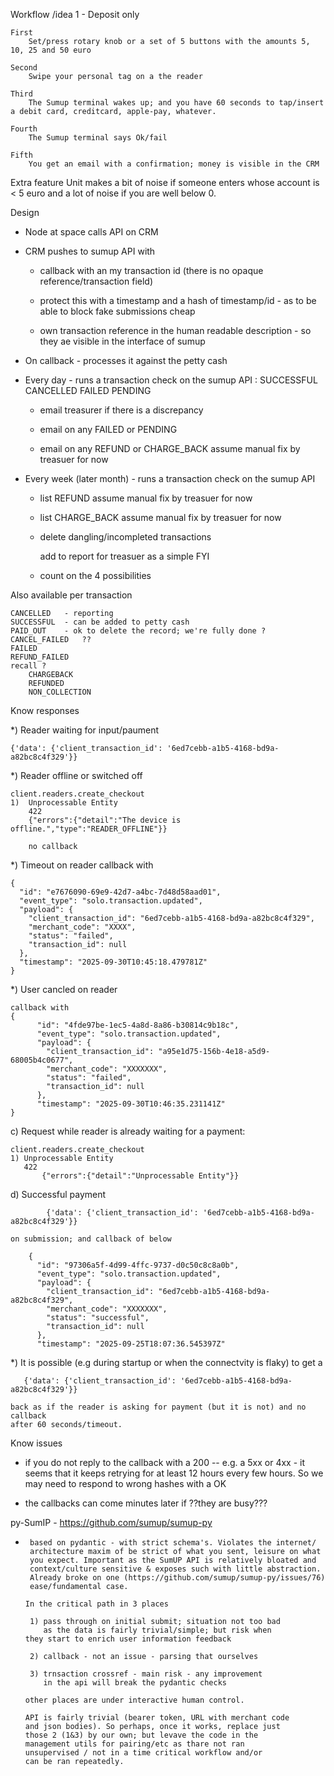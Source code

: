 Workflow /idea 1	 - Deposit only

	First
		Set/press rotary knob or a set of 5 buttons with the amounts 5, 10, 25 and 50 euro

	Second
		Swipe your personal tag on a the reader

	Third
		The Sumup terminal wakes up; and you have 60 seconds to tap/insert a debit card, creditcard, apple-pay, whatever.

	Fourth
		The Sumup terminal says Ok/fail

	Fifth
		You get an email with a confirmation; money is visible in the CRM

Extra feature
	Unit makes a bit of noise if someone enters whose account is < 5 euro and a lot of noise if you are well below 0.

Design

-	Node at space calls API on CRM

-	CRM pushes to sumup API with

	-	callback with an my transaction id  (there is no opaque reference/transaction field)

	-	protect this with a timestamp and a hash of timestamp/id - as to be able to block fake submissions cheap

	-	own transaction reference in the human readable description - so they ae visible in the interface of sumup

-	On callback - processes it against the petty cash

-	Every day - runs a transaction check on the sumup API
		: SUCCESSFUL CANCELLED FAILED PENDING

	-	email treasurer if there is a discrepancy

	-	email on any FAILED or PENDING

	-	email on any REFUND or CHARGE_BACK
			assume manual fix by treasuer for now

-	Every week (later month) - runs a transaction check on the sumup API

	-	list REFUND
			assume manual fix by treasuer for now

	-	list CHARGE_BACK
			assume manual fix by treasuer for now

	-	delete dangling/incompleted transactions

		add to report for treasuer as a simple FYI

	-	count  on the 4 possibilities

Also available per transaction

	CANCELLED 	- reporting
	SUCCESSFUL 	- can be added to petty cash
	PAID_OUT 	- ok to delete the record; we're fully done ?
	CANCEL_FAILED 	??
	FAILED
	REFUND_FAILED
	recall ?
		CHARGEBACK
		REFUNDED
		NON_COLLECTION


Know responses

*) Reader waiting for input/paument

	{'data': {'client_transaction_id': '6ed7cebb-a1b5-4168-bd9a-a82bc8c4f329'}}

*) Reader offline or switched off

	client.readers.create_checkout
	1)	Unprocessable Entity 
		422
		{"errors":{"detail":"The device is offline.","type":"READER_OFFLINE"}}

        no callback
 
*) Timeout on reader
	callback with

	{
	  "id": "e7676090-69e9-42d7-a4bc-7d48d58aad01",
	  "event_type": "solo.transaction.updated",
	  "payload": {
	    "client_transaction_id": "6ed7cebb-a1b5-4168-bd9a-a82bc8c4f329",
	    "merchant_code": "XXXX",
	    "status": "failed",
	    "transaction_id": null
	  },
	  "timestamp": "2025-09-30T10:45:18.479781Z"
	}

*) User cancled on reader

	callback with
	{
		  "id": "4fde97be-1ec5-4a8d-8a86-b30814c9b18c",
		  "event_type": "solo.transaction.updated",
		  "payload": {
		    "client_transaction_id": "a95e1d75-156b-4e18-a5d9-68005b4c0677",
		    "merchant_code": "XXXXXXX",
		    "status": "failed",
		    "transaction_id": null
		  },
		  "timestamp": "2025-09-30T10:46:35.231141Z"
	}

c) Request while reader is already waiting for a payment:

	client.readers.create_checkout
	1) Unprocessable Entity 
	   422 
           {"errors":{"detail":"Unprocessable Entity"}}

d) Successful payment

	        {'data': {'client_transaction_id': '6ed7cebb-a1b5-4168-bd9a-a82bc8c4f329'}}

	on submission; and callback of below

        {
          "id": "97306a5f-4d99-4ffc-9737-d0c50c8c8a0b",
          "event_type": "solo.transaction.updated",
          "payload": {
            "client_transaction_id": "6ed7cebb-a1b5-4168-bd9a-a82bc8c4f329",
            "merchant_code": "XXXXXXX",
            "status": "successful",
            "transaction_id": null
          },
          "timestamp": "2025-09-25T18:07:36.545397Z"

*) It is possible (e.g during startup or when the connectvity is flaky) to get a 

	   {'data': {'client_transaction_id': '6ed7cebb-a1b5-4168-bd9a-a82bc8c4f329'}}

	back as if the reader is asking for payment (but it is not) and no callback
	after 60 seconds/timeout.

Know issues

-	if you do not reply to the callback with a 200 -- e.g. a 5xx or 4xx - it seems
	that it keeps retrying for at least 12 hours every few hours. So we may
	need to respond to wrong hashes with a OK

-	the callbacks can come minutes later if ??they are busy???

py-SumIP - https://github.com/sumup/sumup-py

-      based on pydantic - with strict schema's. Violates the internet/
       architecture maxim of be strict of what you sent, leisure on what
       you expect. Important as the SumUP API is relatively bloated and
       context/culture sensitive & exposes such with little abstraction.
       Already broke on one (https://github.com/sumup/sumup-py/issues/76)
       ease/fundamental case.

      In the critical path in 3 places

       1) pass through on initial submit; situation not too bad
          as the data is fairly trivial/simple; but risk when
	  they start to enrich user information feedback

       2) callback - not an issue - parsing that ourselves

       3) trnsaction crossref - main risk - any improvement
          in the api will break the pydantic checks

      other places are under interactive human control. 

      API is fairly trivial (bearer token, URL with merchant code 
      and json bodies). So perhaps, once it works, replace just
      those 2 (1&3) by our own; but levave the code in the
      management utils for pairing/etc as thare not ran
      unsupervised / not in a time critical workflow and/or
      can be ran repeatedly.

